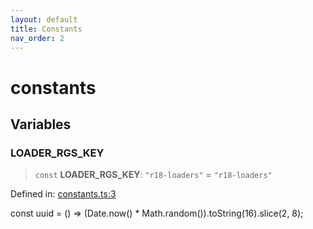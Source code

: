 ```yaml
---
layout: default
title: Constants
nav_order: 2
---
```


# constants

## Variables

### LOADER_RGS_KEY

> `const` **LOADER_RGS_KEY**: `"r18-loaders"` = `"r18-loaders"`

Defined in: [constants.ts:3](https://github.com/react18-tools/turborepo-template/blob/931a4560fe48474cdede71657d2356e942128655/lib/src/constants.ts#L3)

const uuid = () =\> (Date.now() \* Math.random()).toString(16).slice(2, 8);
